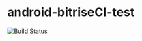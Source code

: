 # android-bitriseCI-test

[![Build Status](https://app.bitrise.io/app/476c4a55e48e50f2/status.svg?token=5KPjuOtro7eNqR-ors3FRQ&branch=master)](https://app.bitrise.io/app/476c4a55e48e50f2/status.svg?token=5KPjuOtro7eNqR-ors3FRQ&branch=master)

